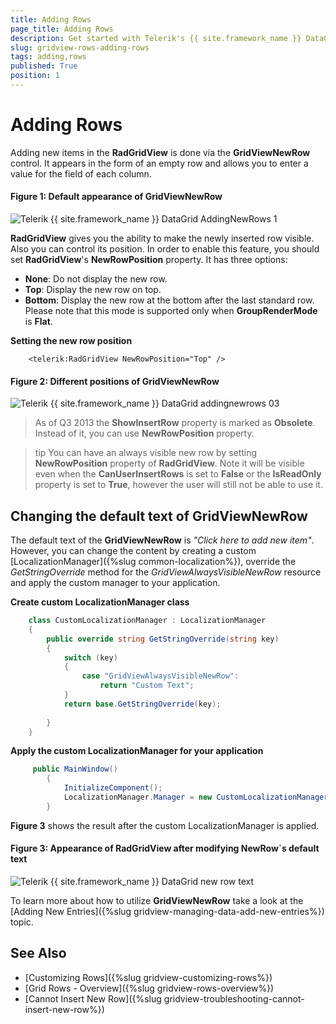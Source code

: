 ```yaml
---
title: Adding Rows
page_title: Adding Rows
description: Get started with Telerik's {{ site.framework_name }} DataGrid and learn how to add new rows by using the GridViewNewRow control.
slug: gridview-rows-adding-rows
tags: adding,rows
published: True
position: 1
---
```


# Adding Rows

Adding new items in the __RadGridView__ is done via the __GridViewNewRow__ control. It appears in the form of an empty row and allows you to enter a value for the field of each column.

#### __Figure 1: Default appearance of GridViewNewRow__
![Telerik {{ site.framework_name }} DataGrid AddingNewRows 1](images/RadGridView_AddingNewRows_1.png)

__RadGridView__ gives you the ability to make the newly inserted row visible. Also you can control its position. In order to enable this feature, you should set __RadGridView__'s __NewRowPosition__ property. It has three options:
        
* __None__:  Do not display the new row.        
* __Top__: Display the new row on top.          
* __Bottom__: Display the new row at the bottom after the last standard row. Please note that this mode is supported only when __GroupRenderMode__ is __Flat__.

__Setting the new row position__
```XAML
	<telerik:RadGridView NewRowPosition="Top" />
```
 
#### __Figure 2: Different positions of GridViewNewRow__
![Telerik {{ site.framework_name }} DataGrid addingnewrows 03](images/RadGridView_addingnewrows_03.png)

> As of Q3 2013 the __ShowInsertRow__ property is marked as __Obsolete__. Instead of it, you can use __NewRowPosition__ property.
        
>tip You can have an always visible new row by setting __NewRowPosition__ property of __RadGridView__. Note it will be visible even when the __CanUserInsertRows__ is set to __False__ or the __IsReadOnly__ property is set to __True__, however the user will still not be able to use it.

## Changing the default text of GridViewNewRow

The default text of the __GridViewNewRow__ is *"Click here to add new item"*. However, you can change the content by creating a custom [LocalizationManager]({%slug common-localization%}), override the *GetStringOverride* method for the *GridViewAlwaysVisibleNewRow* resource and apply the custom manager to your application. 

__Create custom LocalizationManager class__
```C#
	class CustomLocalizationManager : LocalizationManager
    {
        public override string GetStringOverride(string key)
        {
            switch (key)
            {
                case "GridViewAlwaysVisibleNewRow":
                    return "Custom Text";
            }
            return base.GetStringOverride(key);
           
        }
    }
```
        
__Apply the custom LocalizationManager for your application__
```C#
	 public MainWindow()
        {
            InitializeComponent();
            LocalizationManager.Manager = new CustomLocalizationManager();
        }
```

__Figure 3__ shows the result after the custom LocalizationManager is applied.

#### __Figure 3: Appearance of RadGridView after modifying NewRow`s default text__
![Telerik {{ site.framework_name }} DataGrid new row text](images/gridview-newrow-text.PNG)

To learn more about how to utilize __GridViewNewRow__ take a look at the [Adding New Entries]({%slug gridview-managing-data-add-new-entries%}) topic.
        
## See Also
 * [Customizing Rows]({%slug gridview-customizing-rows%})
 * [Grid Rows - Overview]({%slug gridview-rows-overview%})
 * [Cannot Insert New Row]({%slug gridview-troubleshooting-cannot-insert-new-row%})
